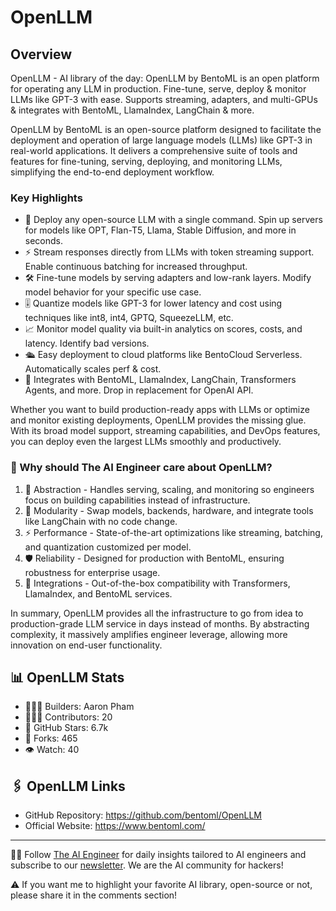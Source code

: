 # OpenLLM

## Overview
OpenLLM - AI library of the day: OpenLLM by BentoML is an open platform for operating any LLM in production. Fine-tune, serve, deploy & monitor LLMs like GPT-3 with ease. Supports streaming, adapters, and multi-GPUs & integrates with BentoML, LlamaIndex, LangChain & more.

OpenLLM by BentoML is an open-source platform designed to facilitate the deployment and operation of large language models (LLMs) like GPT-3 in real-world applications. It delivers a comprehensive suite of tools and features for fine-tuning, serving, deploying, and monitoring LLMs, simplifying the end-to-end deployment workflow.

### Key Highlights

- 🚀 Deploy any open-source LLM with a single command. Spin up servers for models like OPT, Flan-T5, Llama, Stable Diffusion, and more in seconds.
- ⚡ Stream responses directly from LLMs with token streaming support. Enable continuous batching for increased throughput.
- 🛠️ Fine-tune models by serving adapters and low-rank layers. Modify model behavior for your specific use case.
- 🎚️ Quantize models like GPT-3 for lower latency and cost using techniques like int8, int4, GPTQ, SqueezeLLM, etc.
- 📈 Monitor model quality via built-in analytics on scores, costs, and latency. Identify bad versions.
- 🛳️ Easy deployment to cloud platforms like BentoCloud Serverless. Automatically scales perf & cost.
- 🤝 Integrates with BentoML, LlamaIndex, LangChain, Transformers Agents, and more. Drop in replacement for OpenAI API.

Whether you want to build production-ready apps with LLMs or optimize and monitor existing deployments, OpenLLM provides the missing glue. With its broad model support, streaming capabilities, and DevOps features, you can deploy even the largest LLMs smoothly and productively.

### 🤔 Why should The AI Engineer care about OpenLLM?

1. 🚀 Abstraction - Handles serving, scaling, and monitoring so engineers focus on building capabilities instead of infrastructure.
2. 🧩 Modularity - Swap models, backends, hardware, and integrate tools like LangChain with no code change.
3. ⚡️ Performance - State-of-the-art optimizations like streaming, batching, and quantization customized per model.
4. 🛡️ Reliability - Designed for production with BentoML, ensuring robustness for enterprise usage.
5. 🔌 Integrations - Out-of-the-box compatibility with Transformers, LlamaIndex, and BentoML services.

In summary, OpenLLM provides all the infrastructure to go from idea to production-grade LLM service in days instead of months. By abstracting complexity, it massively amplifies engineer leverage, allowing more innovation on end-user functionality.

## 📊 OpenLLM Stats
- 👷🏽‍♀️ Builders: Aaron Pham
- 👩🏽‍💻 Contributors: 20
- 💫 GitHub Stars: 6.7k
- 🍴 Forks: 465
- 👁️ Watch: 40

## 🖇️ OpenLLM Links
- GitHub Repository: https://github.com/bentoml/OpenLLM
- Official Website: https://www.bentoml.com/

---
🧙🏽 Follow [The AI Engineer](https://www.linkedin.com/company/theaiengineer/) for daily insights tailored to AI engineers and subscribe to our [newsletter](http://theaiengineerco.substack.com). We are the AI community for hackers!

⚠️ If you want me to highlight your favorite AI library, open-source or not, please share it in the comments section!